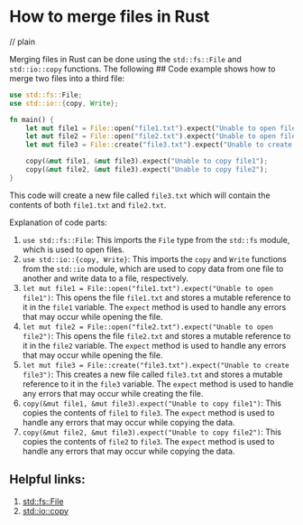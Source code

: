# How to merge files in Rust
// plain

Merging files in Rust can be done using the `std::fs::File` and `std::io::copy` functions. The following ## Code example shows how to merge two files into a third file:

```rust
use std::fs::File;
use std::io::{copy, Write};

fn main() {
    let mut file1 = File::open("file1.txt").expect("Unable to open file1");
    let mut file2 = File::open("file2.txt").expect("Unable to open file2");
    let mut file3 = File::create("file3.txt").expect("Unable to create file3");

    copy(&mut file1, &mut file3).expect("Unable to copy file1");
    copy(&mut file2, &mut file3).expect("Unable to copy file2");
}
```

This code will create a new file called `file3.txt` which will contain the contents of both `file1.txt` and `file2.txt`.

Explanation of code parts:

1. `use std::fs::File`: This imports the `File` type from the `std::fs` module, which is used to open files.
2. `use std::io::{copy, Write}`: This imports the `copy` and `Write` functions from the `std::io` module, which are used to copy data from one file to another and write data to a file, respectively.
3. `let mut file1 = File::open("file1.txt").expect("Unable to open file1")`: This opens the file `file1.txt` and stores a mutable reference to it in the `file1` variable. The `expect` method is used to handle any errors that may occur while opening the file.
4. `let mut file2 = File::open("file2.txt").expect("Unable to open file2")`: This opens the file `file2.txt` and stores a mutable reference to it in the `file2` variable. The `expect` method is used to handle any errors that may occur while opening the file.
5. `let mut file3 = File::create("file3.txt").expect("Unable to create file3")`: This creates a new file called `file3.txt` and stores a mutable reference to it in the `file3` variable. The `expect` method is used to handle any errors that may occur while creating the file.
6. `copy(&mut file1, &mut file3).expect("Unable to copy file1")`: This copies the contents of `file1` to `file3`. The `expect` method is used to handle any errors that may occur while copying the data.
7. `copy(&mut file2, &mut file3).expect("Unable to copy file2")`: This copies the contents of `file2` to `file3`. The `expect` method is used to handle any errors that may occur while copying the data.

## Helpful links:

1. [std::fs::File](https://doc.rust-lang.org/std/fs/struct.File.html)
2. [std::io::copy](https://doc.rust-lang.org/std/io/fn.copy.html)